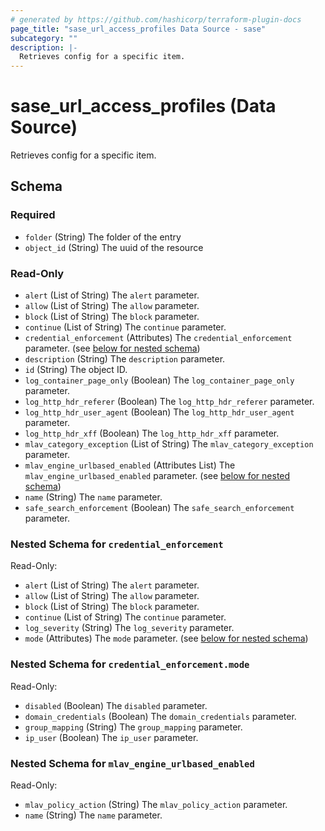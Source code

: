 ```yaml
---
# generated by https://github.com/hashicorp/terraform-plugin-docs
page_title: "sase_url_access_profiles Data Source - sase"
subcategory: ""
description: |-
  Retrieves config for a specific item.
---
```


# sase_url_access_profiles (Data Source)

Retrieves config for a specific item.



<!-- schema generated by tfplugindocs -->
## Schema

### Required

- `folder` (String) The folder of the entry
- `object_id` (String) The uuid of the resource

### Read-Only

- `alert` (List of String) The `alert` parameter.
- `allow` (List of String) The `allow` parameter.
- `block` (List of String) The `block` parameter.
- `continue` (List of String) The `continue` parameter.
- `credential_enforcement` (Attributes) The `credential_enforcement` parameter. (see [below for nested schema](#nestedatt--credential_enforcement))
- `description` (String) The `description` parameter.
- `id` (String) The object ID.
- `log_container_page_only` (Boolean) The `log_container_page_only` parameter.
- `log_http_hdr_referer` (Boolean) The `log_http_hdr_referer` parameter.
- `log_http_hdr_user_agent` (Boolean) The `log_http_hdr_user_agent` parameter.
- `log_http_hdr_xff` (Boolean) The `log_http_hdr_xff` parameter.
- `mlav_category_exception` (List of String) The `mlav_category_exception` parameter.
- `mlav_engine_urlbased_enabled` (Attributes List) The `mlav_engine_urlbased_enabled` parameter. (see [below for nested schema](#nestedatt--mlav_engine_urlbased_enabled))
- `name` (String) The `name` parameter.
- `safe_search_enforcement` (Boolean) The `safe_search_enforcement` parameter.

<a id="nestedatt--credential_enforcement"></a>
### Nested Schema for `credential_enforcement`

Read-Only:

- `alert` (List of String) The `alert` parameter.
- `allow` (List of String) The `allow` parameter.
- `block` (List of String) The `block` parameter.
- `continue` (List of String) The `continue` parameter.
- `log_severity` (String) The `log_severity` parameter.
- `mode` (Attributes) The `mode` parameter. (see [below for nested schema](#nestedatt--credential_enforcement--mode))

<a id="nestedatt--credential_enforcement--mode"></a>
### Nested Schema for `credential_enforcement.mode`

Read-Only:

- `disabled` (Boolean) The `disabled` parameter.
- `domain_credentials` (Boolean) The `domain_credentials` parameter.
- `group_mapping` (String) The `group_mapping` parameter.
- `ip_user` (Boolean) The `ip_user` parameter.



<a id="nestedatt--mlav_engine_urlbased_enabled"></a>
### Nested Schema for `mlav_engine_urlbased_enabled`

Read-Only:

- `mlav_policy_action` (String) The `mlav_policy_action` parameter.
- `name` (String) The `name` parameter.



